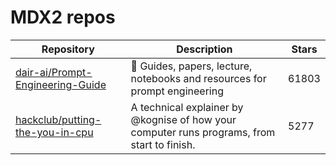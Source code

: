 # MDX2 repos

| Repository                                                                              | Description                                                                                 | Stars |
| --------------------------------------------------------------------------------------- | ------------------------------------------------------------------------------------------- | ----- |
| [dair-ai/Prompt-Engineering-Guide](https://github.com/dair-ai/Prompt-Engineering-Guide) | 🐙 Guides, papers, lecture, notebooks and resources for prompt engineering                  | 61803 |
| [hackclub/putting-the-you-in-cpu](https://github.com/hackclub/putting-the-you-in-cpu)   | A technical explainer by @kognise of how your computer runs programs, from start to finish. | 5277  |
